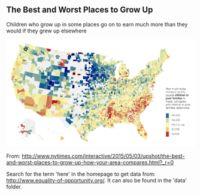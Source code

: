 ## The Best and Worst Places to Grow Up
Children who grow up in some places go on to earn much more than they would if they grew up elsewhere

![shot image](PlacesToGrowUp.png?raw=true)

From: http://www.nytimes.com/interactive/2015/05/03/upshot/the-best-and-worst-places-to-grow-up-how-your-area-compares.html?_r=0

Search for the term 'here' in the homepage to get data from: http://www.equality-of-opportunity.org/. 
It can also be found in the 'data' folder.
